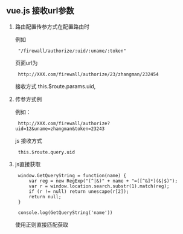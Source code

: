 ## vue.js 接收url参数
1. 路由配置传参方式在配置路由时 

	例如 
		
		"/firewall/authorize/:uid/:uname/:token"
	
	页面url为 
		
		http://XXX.com/firewall/authorize/23/zhangman/232454
	
	接收方式 this.$route.params.uid,

2. 传参方式例 

	例如：

		http://XXX.com/firewall/authorize?uid=12&uname=zhangman&token=23243
	
	js 接收方式 
		
		this.$route.query.uid

3. js直接获取

		window.GetQueryString = function(name) {
		    var reg = new RegExp("(^|&)" + name + "=([^&]*)(&|$)");
		    var r = window.location.search.substr(1).match(reg);
		    if (r != null) return unescape(r[2]);
		    return null;
		}

		console.log(GetQueryString('name'))

	使用正则直接匹配获取